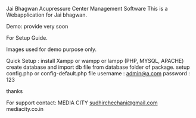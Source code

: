 Jai Bhagwan Acupressure Center Management Software
This is a Webapplication for Jai bhagwan.

Demo: provide very soon

For Setup Guide.

Images used for demo purpose only.

Quick Setup : install Xampp or wampp or lampp (PHP, MYSQL, APACHE) create database and import db file from database folder of package. setup config.php or config-default.php file username : admin@a.com password : 123

thanks

For support contact: MEDIA CITY sudhirchechani@gmail.com mediacity.co.in
